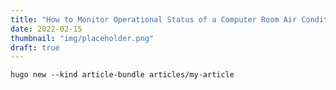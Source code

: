 ```yaml
---
title: "How to Monitor Operational Status of a Computer Room Air Conditioner Crac"
date: 2022-02-15
thumbnail: "img/placeholder.png"
draft: true
---
```


```hugo new --kind article-bundle articles/my-article```

<!--more-->
